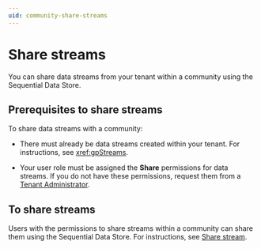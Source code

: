 ```yaml
---
uid: community-share-streams
---
```


# Share streams

You can share data streams from your tenant within a community using the Sequential Data Store. 

## Prerequisites to share streams

To share data streams with a community:

- There must already be data streams created within your tenant. For instructions, see <xref:gpStreams>. 

- Your user role must be assigned the **Share** permissions for data streams. If you do not have these permissions, request them from a [Tenant Administrator](xref:ccRoles#tenant-roles).

## To share streams

Users with the permissions to share streams within a community can share them using the Sequential Data Store. For instructions, see [Share stream](xref:manage-streams).
